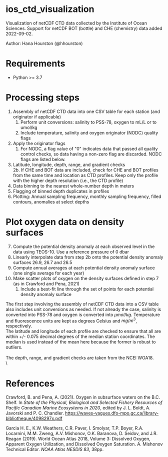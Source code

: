 # ios_ctd_visualization
Visualization of netCDF CTD data collected by the Institute of Ocean Sciences. Support for netCDF BOT (bottle) and CHE (chemistry) data added 2022-09-02.

Author: Hana Hourston (@hhourston)

# Requirements
* Python >= 3.7

# Processing steps
1. Assembly of netCDF CTD data into one CSV table for each station (and originator if applicable)
   1. Perform unit conversions: salinity to PSS-78, oxygen to mL/L or to umol/kg
   2. Include temperature, salinity and oxygen originator (NODC) quality flags
2. Apply the originator flags
   1. For NODC, a flag value of "0" indicates data that passed all quality control checks, so data having a non-zero flag are discarded. NODC flags are listed below. 
3. Latitude, longitude, depth, range, and gradient checks \
   2b. If CHE and BOT data are included, check for CHE and BOT profiles from the same time and location as CTD profiles. Keep only the profile with the higher depth resolution (i.e., the CTD profile) 
4. Data binning to the nearest whole-number depth in meters
5. Flagging of binned depth duplicates in profiles
6. Plotting: Annual sampling frequency, monthly sampling frequency, filled contours, anomalies at select depths

# Plot oxygen data on density surfaces
7. Compute the potential density anomaly at each observed level in the data using TEOS-10. Use a reference pressure of 0 dbar
8. Linearly interpolate data from step 2b onto the potential density anomaly surfaces 26.9, 26.7 and 26.5 
9. Compute annual averages at each potential density anomaly surface (one single average for each year)
10. Make scatter plots of oxygen on the density surfaces defined in step 7 (as in Crawford and Pena, 2021)
      1. Include a best-fit line through the set of points for each potential density anomaly surface

The first step involving the assembly of netCDF CTD data into a CSV table also includes unit conversions as needed. If not already the case, salinity is converted into PSS-78 and oxygen is converted into $\mu mol/kg$. Temperature and fluorescence units are kept as degrees Celsius and $mg/m^3$, respectively.
\
The latitude and longitude of each profile are checked to ensure that all are within +/- 0.075 decimal degrees of the median station coordinates. The median is used instead of the mean here because the former is robust to outliers.  
\
The depth, range, and gradient checks are taken from the NCEI WOA18.  
\

# References
Crawford, B. and Pena, A. (2021). Oxygen in subsurface waters on the B.C. Shelf. In *State of the Physical, Biological and Selected Fishery Resources of Pacific Canadian Marine Ecosystems in 2020*, edited by J. L. Boldt, A. Javorski and P. C. Chandler. https://waves-vagues.dfo-mpo.gc.ca/library-bibliotheque/4098297x.pdf

Garcia H. E., K.W. Weathers, C.R. Paver, I. Smolyar, T.P. Boyer, R.A. Locarnini, M.M. Zweng, A.V. Mishonov, O.K. Baranova, D. Seidov, and J.R. Reagan (2019). World Ocean Atlas 2018, Volume 3: Dissolved Oxygen, Apparent Oxygen Utilization, and Dissolved Oxygen Saturation. A. Mishonov Technical Editor. *NOAA Atlas NESDIS 83*, 38pp.
